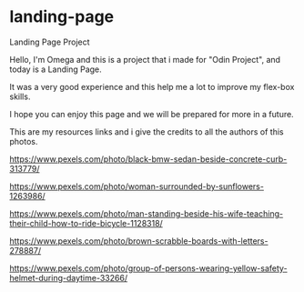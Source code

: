 # landing-page
Landing Page Project

Hello, I'm Omega and this is a project that i made for "Odin Project", and today is a Landing Page.

It was a very good experience and this help me a lot to improve my flex-box skills.

I hope you can enjoy this page and we will be prepared for more in a future.


This are my resources links and i give the credits to all the authors of this photos.

https://www.pexels.com/photo/black-bmw-sedan-beside-concrete-curb-313779/

https://www.pexels.com/photo/woman-surrounded-by-sunflowers-1263986/

https://www.pexels.com/photo/man-standing-beside-his-wife-teaching-their-child-how-to-ride-bicycle-1128318/

https://www.pexels.com/photo/brown-scrabble-boards-with-letters-278887/

https://www.pexels.com/photo/group-of-persons-wearing-yellow-safety-helmet-during-daytime-33266/